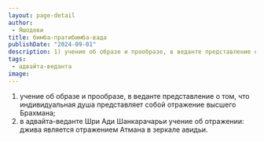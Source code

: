 ```yaml
---
layout: page-detail
author:
 - Яшодеви
title: бимба-пратибимба-вада
publishDate: "2024-09-01"
description: 1) учение об образе и прообразе, в веданте представление о том, что индивидуальная душа представляет собой отражение высшего Брахмана;
tags:
 - адвайта-веданта
image: 
---
```


1) учение об образе и прообразе, в веданте представление о том, что индивидуальная душа представляет собой отражение высшего Брахмана;
2) в адвайта-веданте Шри Ади Шанкарачарьи учение об отражении: джива является отражением Атмана в зеркале авидьи.

